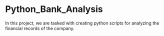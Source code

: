 # Python_Bank_Analysis
In this project, we are tasked with creating python scripts for analyzing the financial records of the company.
